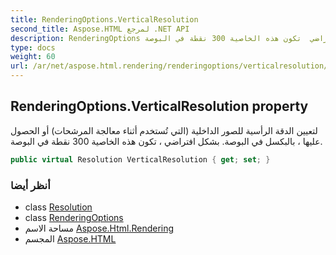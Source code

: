```yaml
---
title: RenderingOptions.VerticalResolution
second_title: Aspose.HTML لمرجع .NET API
description: RenderingOptions ملكية. لتعيين الدقة الرأسية للصور الداخلية التي تُستخدم أثناء معالجة المرشحات أو الحصول عليها  بالبكسل في البوصة. بشكل افتراضي  تكون هذه الخاصية 300 نقطة في البوصة.
type: docs
weight: 60
url: /ar/net/aspose.html.rendering/renderingoptions/verticalresolution/
---
```

## RenderingOptions.VerticalResolution property

لتعيين الدقة الرأسية للصور الداخلية (التي تُستخدم أثناء معالجة المرشحات) أو الحصول عليها ، بالبكسل في البوصة. بشكل افتراضي ، تكون هذه الخاصية 300 نقطة في البوصة.

```csharp
public virtual Resolution VerticalResolution { get; set; }
```

### أنظر أيضا

* class [Resolution](../../../aspose.html.drawing/resolution/)
* class [RenderingOptions](../)
* مساحة الاسم [Aspose.Html.Rendering](../../renderingoptions/)
* المجسم [Aspose.HTML](../../../)


